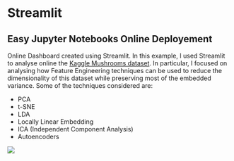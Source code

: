 # Streamlit
## Easy Jupyter Notebooks Online Deployement <br>

Online Dashboard created using Streamlit. In this example, I used Streamlit to analyse online the [Kaggle Mushrooms dataset](https://www.kaggle.com/pierpaolo28/feature-engineering). In particular, I focused on analysing how Feature Engineering techniques can be used to reduce the dimensionality of this dataset while preserving most of the embedded variance. Some of the techniques considered are:

- PCA 
- t-SNE 
- LDA 
- Locally Linear Embedding 
- ICA (Independent Component Analysis) 
- Autoencoders

![](streamlit.gif)
